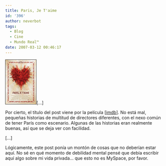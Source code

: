 ```yaml
---
title: Paris, Je T'aime
id: '396'
author: neverbot
tags:
  - Blog
  - Cine
  - Mundo Real™
date: 2007-03-12 00:46:17
---
```


![Paris Je T'aime](./paris-je-taime/Paris.jpg "Paris Je T'aime")\[...\]

Por cierto, el título del post viene por la película \[[imdb](http://imdb.com/title/tt0401711/)\]. No está mal, pequeñas historias de multitud de directores diferentes, con el nexo común de tener París como escenario. Algunas de las historias eran realmente buenas, así que se deja ver con facilidad.

\[...\]

Lógicamente, este post ponía un montón de cosas que no deberían estar aquí. No sé en qué momento de debilidad mental pensé que debía escribir aquí algo sobre mi vida privada... que esto no es MySpace, por favor.